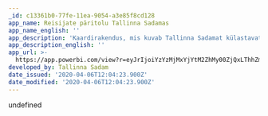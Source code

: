 ```yaml
---
_id: c13361b0-77fe-11ea-9054-a3e85f8cd128
app_name: Reisijate päritolu Tallinna Sadamas
app_name_english: ''
app_description: 'Kaardirakendus, mis kuvab Tallinna Sadamat külastavate reisijate päritolu.'
app_description_english: ''
app_url: >-
  https://app.powerbi.com/view?r=eyJrIjoiYzYzMjMxYjYtM2ZhMy00ZjQxLThhZmMtNzI5MmEzZjY4Njc4IiwidCI6IjNjNTcyZjcxLWM4MDgtNDY4NS1hYTAwLTJjYTU5YTExYzdlMiIsImMiOjh9
developed_by: Tallinna Sadam
date_issued: '2020-04-06T12:04:23.900Z'
date_modified: '2020-04-06T12:04:23.900Z'
---
```

undefined

